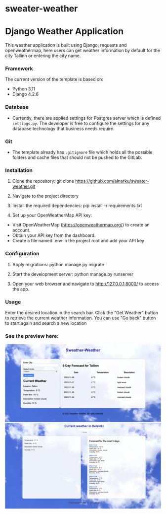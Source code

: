 # sweater-weather
#  Django Weather Application

This weather application is built using Django, requests and openweathermap, 
here users can get weather information by default for the city Tallinn or entering the city name. 

### Framework

The current version of the template is based on:
- Python 3.11
- Django 4.2.6

### Database

- Currently, there are applied settings for Postgres server which is defined `settings.py`.
  The developer is free to configure the settings for any database technology that business needs require.

### Git

- The template already has `.gitignore` file which holds all the possible folders and cache files that should not be
  pushed to the GitLab.

### Installation

1. Clone the repository:
git clone https://github.com/ainarku/sweater-weather.git

2. Navigate to the project directory

3. Install the required dependencies:
pip install -r requirements.txt

4. Set up your OpenWeatherMap API key:

* Visit OpenWeatherMap (https://openweathermap.org/) to create an account.
* Obtain your API key from the dashboard.
* Create a file named .env in the project root and add your API key

### Configuration

1. Apply migrations:
python manage.py migrate

2. Start the development server:
python manage.py runserver

3. Open your web browser and navigate to http://127.0.0.1:8000/ to access the app.

### Usage
Enter the desired location in the search bar.
Click the "Get Weather" button to retrieve the current weather information.
You can use "Go back" button to start again and search a new location

### See the preview here:

![](img/Front_page.png)
![](img/search_result_page.png)